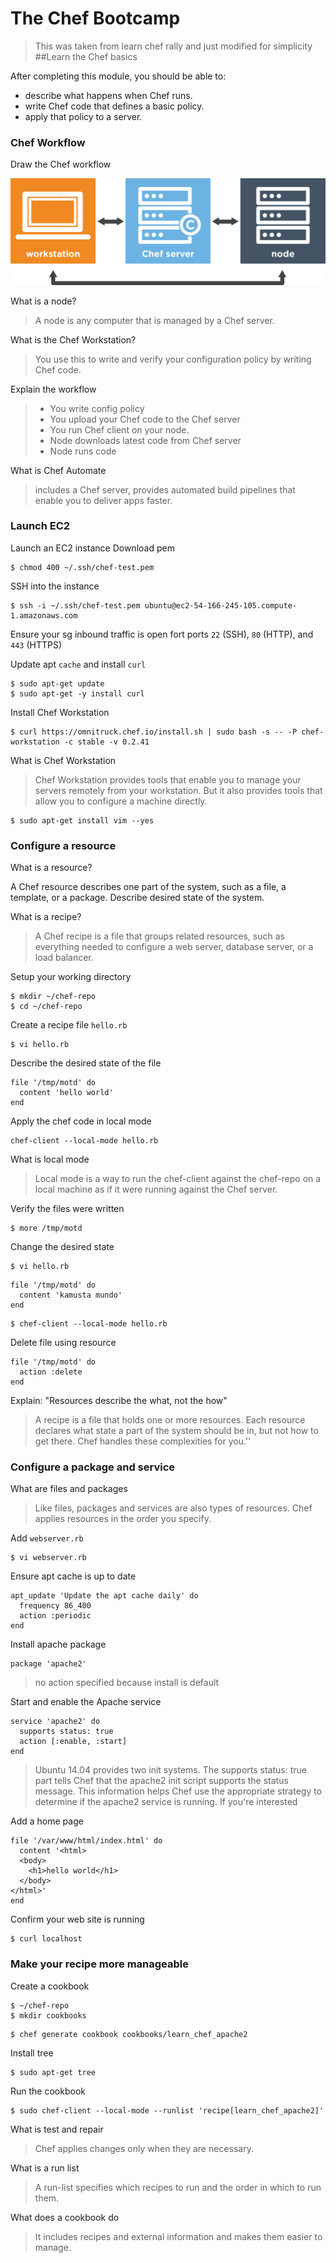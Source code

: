 # The Chef Bootcamp
> This was taken from learn chef rally and just modified for simplicity
##Learn the Chef basics 

After completing this module, you should be able to:

- describe what happens when Chef runs.
- write Chef code that defines a basic policy.
- apply that policy to a server.

### Chef Workflow
Draw the Chef workflow

![chef_workflow.png](chef_workflow.png)

What is a node?
> A node is any computer that is managed by a Chef server.

What is the Chef Workstation?
> You use this to write and verify your configuration policy by writing Chef code.

Explain the workflow
> - You write config policy
> - You upload your Chef code to the Chef server 
> - You run Chef client on your node.
> - Node downloads latest code from Chef server 
> - Node runs code

What is Chef Automate
>includes a Chef server, provides automated build pipelines that enable you to deliver apps faster.

### Launch EC2

Launch an EC2 instance
Download pem
```
$ chmod 400 ~/.ssh/chef-test.pem
```
SSH into the instance
```
$ ssh -i ~/.ssh/chef-test.pem ubuntu@ec2-54-166-245-105.compute-1.amazonaws.com
```

 Ensure your sg inbound traffic is open fort ports `22` (SSH), `80` (HTTP), and `443` (HTTPS) 

Update apt `cache` and install `curl`
```
$ sudo apt-get update
$ sudo apt-get -y install curl
```

Install Chef Workstation
```
$ curl https://omnitruck.chef.io/install.sh | sudo bash -s -- -P chef-workstation -c stable -v 0.2.41
```

What is Chef Workstation
> Chef Workstation provides tools that enable you to manage your servers remotely from your workstation. But it also provides tools that allow you to configure a machine directly.

```
$ sudo apt-get install vim --yes
```

### Configure a resource
What is a resource?
> 	
A Chef resource describes one part of the system, such as a file, a template, or a package. Describe desired state of the system.

What is a recipe?
>  A Chef recipe is a file that groups related resources, such as everything needed to configure a web server, database server, or a load balancer.

Setup your working directory
```
$ mkdir ~/chef-repo
$ cd ~/chef-repo
```

Create a recipe file `hello.rb`
```
$ vi hello.rb
```
Describe the desired state of the file
```
file '/tmp/motd' do
  content 'hello world'
end
```
Apply the chef code in local mode
```
chef-client --local-mode hello.rb
```
What is local mode
> Local mode is a way to run the chef-client against the chef-repo on a local machine as if it were running against the Chef server.

Verify the files were written
```
$ more /tmp/motd
```
Change the desired state 
```
$ vi hello.rb
```
```
file '/tmp/motd' do
  content 'kamusta mundo'
end
```
```
$ chef-client --local-mode hello.rb
```
Delete file using resource
```
file '/tmp/motd' do
  action :delete
end
```
Explain: "Resources describe the what, not the how"
> A recipe is a file that holds one or more resources. Each resource declares what state a part of the system should be in, but not how to get there. Chef handles these complexities for you.''

### Configure a package and service
What are files and packages
> Like files, packages and services are also types of resources. Chef applies resources in the order you specify.

Add `webserver.rb`
```
$ vi webserver.rb
```
Ensure apt cache is up to date
```
apt_update 'Update the apt cache daily' do
  frequency 86_400
  action :periodic
end
```
Install apache package
```
package 'apache2'
```
> no action specified because install is default

Start and enable the Apache service
```
service 'apache2' do
  supports status: true
  action [:enable, :start]
end
```
> Ubuntu 14.04 provides two init systems. The supports status: true part tells Chef that the apache2 init script supports the status message. This information helps Chef use the appropriate strategy to determine if the apache2 service is running. If you're interested

Add a home page 
```
file '/var/www/html/index.html' do
  content '<html>
  <body>
    <h1>hello world</h1>
  </body>
</html>'
end
```
Confirm your web site is running
```
$ curl localhost
```
### Make your recipe more manageable
Create a cookbook
```
$ ~/chef-repo
$ mkdir cookbooks
```
```
$ chef generate cookbook cookbooks/learn_chef_apache2
```
Install tree 
```
$ sudo apt-get tree
```
Run the cookbook
```
$ sudo chef-client --local-mode --runlist 'recipe[learn_chef_apache2]'
```
What is test and repair
> Chef applies changes only when they are necessary.

What is a run list
> A run-list specifies which recipes to run and the order in which to run them.

What does a cookbook do
> It includes recipes and external information and makes them easier to manage.









